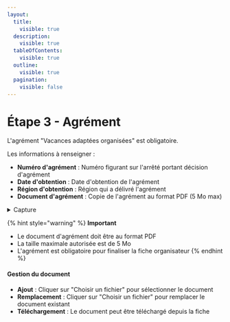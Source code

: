 ```yaml
---
layout:
  title:
    visible: true
  description:
    visible: true
  tableOfContents:
    visible: true
  outline:
    visible: true
  pagination:
    visible: false
---
```


# Étape 3 - Agrément

L'agrément "Vacances adaptées organisées" est obligatoire.

Les informations à renseigner :

* **Numéro d'agrément** : Numéro figurant sur l'arrêté portant décision d'agrément
* **Date d'obtention** : Date d'obtention de l'agrément
* **Région d'obtention** : Région qui a délivré l'agrément
* **Document d'agrément** : Copie de l'agrément au format PDF (5 Mo max)

<details>

<summary>Capture</summary>

<figure><img src="../../../.gitbook/assets/Capture d’écran 2025-07-02 à 12.59.07.png" alt=""><figcaption><p>Étape 3 du formulaire de la fiche organisme : Agrément</p></figcaption></figure>

</details>

{% hint style="warning" %}
**Important**

* Le document d'agrément doit être au format PDF
* La taille maximale autorisée est de 5 Mo
* L'agrément est obligatoire pour finaliser la fiche organisateur
{% endhint %}

#### Gestion du document

* **Ajout** : Cliquer sur "Choisir un fichier" pour sélectionner le document
* **Remplacement** : Cliquer sur "Choisir un fichier" pour remplacer le document existant
* **Téléchargement** : Le document peut être téléchargé depuis la fiche
